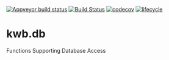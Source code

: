 [![Appveyor build status](https://ci.appveyor.com/api/projects/status/m70gtm2010x6hnqi/branch/master?svg=true)](https://ci.appveyor.com/project/KWB-R/kwb-db/branch/master)
[![Build Status](https://travis-ci.org/KWB-R/kwb.db.svg?branch=master)](https://travis-ci.org/KWB-R/kwb.db)
[![codecov](https://codecov.io/github/KWB-R/kwb.db/branch/master/graphs/badge.svg)](https://codecov.io/github/KWB-R/kwb.db)
[![lifecycle](https://img.shields.io/badge/lifecycle-stable-brightgreen.svg)](https://www.tidyverse.org/lifecycle/#stable)


# kwb.db
Functions Supporting Database Access
